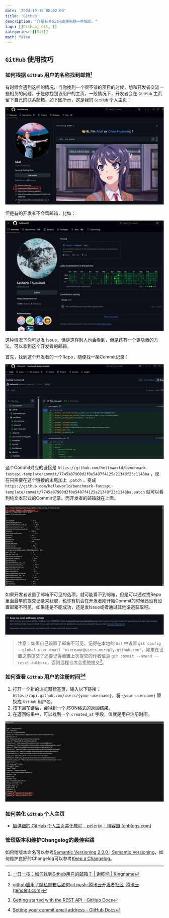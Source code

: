 ```yaml
---
date: '2024-10-18 08:02:09'
title: 'Github'
description: "介绍有关GitHub使用的一些知识。"
tags: [[Github, Git, ]]
categories: [[Git]]
math: false
---
```


## `GitHub` 使用技巧

### 如何根据 `GitHub` 用户的名称找到邮箱[^1]

[^1]:[一日一技：如何找到Github用户的邮箱？ | 谢乾坤 | Kingname](https://kingname.info/2024/06/02/find-email-of-github/)

有时候会遇到这样的情况，当你找到一个很不错的项目的时候，想和开发者交流一些相关的问题。于是你找到该用户的主页，一般情况下，开发者会在 `GitHub` 主页留下自己的联系邮箱，如下图所示，这是我的 `GitHub` 个人主页：

![](github.webp)

但是有的开发者不会留邮箱，比如：

![](github2.webp)

这种情况下你可以发 Issus，但是这样别人也会看到，但是还有一个更隐蔽的方法，可以拿到这个开发者的邮箱。

首先，找到这个开发者的一个Repo，随便找一条Commit记录：

![](github3.webp)

这个Commit对应的链接是 `https://github.com/helloworld/benchmark-fastapi-template/commit/7745a07900d2f0e5487f4125a21348f23c1148ba` ，现在只需要在这个链接的末尾加上 `.patch` ，变成 `https://github.com/helloworld/benchmark-fastapi-template/commit/7745a07900d2f0e5487f4125a21348f23c1148ba.patch` 就可以看到纯文本形式的Commit记录。而开发者的邮箱就在上面。

![](github4.webp)

如果开发者设置了邮箱不可见的选项，就可能看不到邮箱，但是可以通过找Repo里面最早的提交记录来获取，也许有机会在开发者刚开始Commit的时候还没有设置邮箱不可见，如果还是不能成功，还是发Issue或者通过其他渠道获取吧。

![](github5.webp)

> 注意：如果自己设置了邮箱不可见，记得在本地的 `Git` 中设置 `git config --global user.email "username@users.noreply.github.com"`，如果在设置之前提交了还要记得重置上次提交的作者信息 `git commit --amend --reset-authorc`，否则远程仓库会拒绝提交[^2]。

[^2]: [github启用了隐私邮箱后如何git push-腾讯云开发者社区-腾讯云 (tencent.com)](https://cloud.tencent.com/developer/article/1835148)

### 如何查看 `GitHub` 用户的注册时间[^3][^4]

[^3]:[Getting started with the REST API - GitHub Docs](https://docs.github.com/en/rest/using-the-rest-api/getting-started-with-the-rest-api?apiVersion=2022-11-28#rate-limiting)
[^4]:[Setting your commit email address - GitHub Docs](https://docs.github.com/en/account-and-profile/setting-up-and-managing-your-personal-account-on-github/managing-email-preferences/setting-your-commit-email-address)

1. 打开一个新的浏览器标签页，输入以下链接：`https://api.github.com/users/{your-username}`，将 `{your-username}` 替换成 `GitHub` 用户名。
2. 按下回车键后，会得到一个JSON格式的返回结果。
3. 在返回结果中，可以找到一个 `created_at` 字段，值就是用户注册时间。

![](github6.webp)

### 如何美化 `GitHub` 个人主页

- [超详细的 GitHub 个人主页美化教程 - peterjxl - 博客园 (cnblogs.com)](https://www.cnblogs.com/PeterJXL/p/18437094)

### 管理版本和维护Changelog的最佳实践

如何给版本命名可以参考[Semantic Versioning 2.0.0 | Semantic Versioning](https://semver.org/)，如何维护良好的Changelog可以参考[Keep a Changelog](https://keepachangelog.com/en/1.0.0/)。


